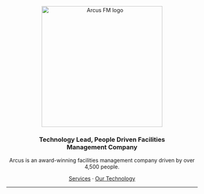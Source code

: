 <p align="center">
  <a href="https://arcusfm.com">
    <img src="https://www.arcusfm.com/wp-content/themes/sonoma-child/assets/img/arcus-logo.svg" width="318px" alt="Arcus FM logo" />
  </a>
</p>

<h3 align="center">
	Technology Lead, People Driven Facilities 
	<br/>
	Management Company
</h3>
<p align="center">Arcus is an award-winning facilities management company driven by over 4,500 people.</p>
<p align="center">
	<a href="https://www.arcusfm.com/services/">Services</a> 
	· 
	<a href="https://www.arcusfm.com/services/technology-and-innovation-services/">Our Technology</a>
</p>
<hr/>

